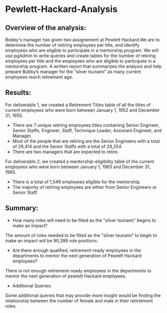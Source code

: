 # Pewlett-Hackard-Analysis
## Overview of the analysis: 

Bobby's manager has given two assignement at Pewlett Hackard.We are to determine the number of retiring employees per title, and identify employees who are eligible to participate in a mentorship program. We will use pgAdmin to write queries and create tables for the number of retiring employees per title and the employees who are eligible to participate in a mentorship program. A written report that summarizes the analysis and help prepare Bobby’s manager for the “silver tsunami” as many current employees reach retirement age.

## Results: 

For deliverable 1, we created a Retirement Titles table of all the titles of current employees who were born between January 1, 1952 and December 31, 1955.

- There are 7 unique retiring employees titles containing Senior Engineer, Senior Staffs, Engineer, Staff, Technique Leader, Assistant Engineer, and Manager.
- Most of the people that are retiring are the Senior Engineers with a total of 29,414 and the Senior Staffs with a total of 28,254.
- There are two managers that are expected to retire.

For deliverable 2, we created a mentorship-eligibility table of the current employees who were born between January 1, 1965 and December 31, 1965.

- There is a total of 1,549 employees eligible for the mentorship.
- The majority of retiring employees are either from Senior Engineers or Senior Staff.


## Summary:

- How many roles will need to be filled as the "silver tsunami" begins to make an impact?

The amount of roles needed to be filled as the "silver tsunami" to begin to make an impact will be 90,398 role positions. 

- Are there enough qualified, retirement-ready employees in the departments to mentor the next generation of Pewlett Hackard employees?

There is not enough retirement-ready employees in the departments to mentor the next generation of pewlett Hackard employees. 

- Additional Queries:

Some additional queries that may provide more insight would be finding the relationship between the number of female and male in their retiretment roles.